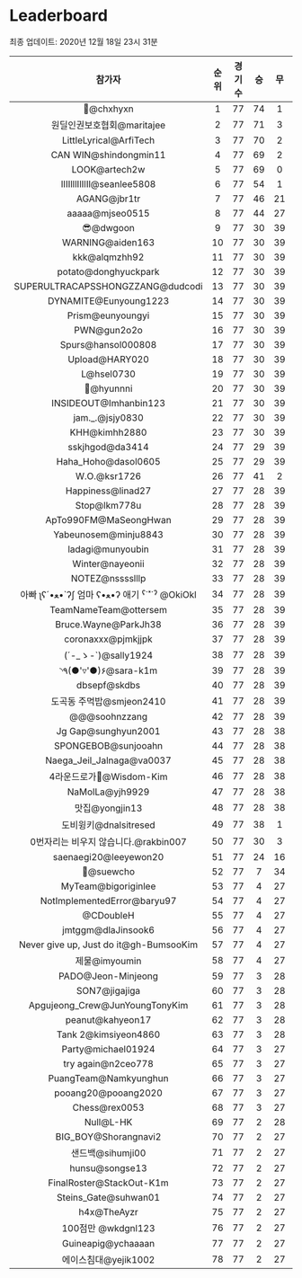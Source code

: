 # Leaderboard
최종 업데이트: 2020년 12월 18일 23시 31분




| 참가자 | 순위 | 경기수 | 승 | 무 | 패 | 승점 |
|:---:|:---:|:---:|:---:|:---:|:---:|:---:|
| 👑@chxhyxn | 1 | 77 | 74 | 1 | 2 | 223 |
| 원딜인권보호협회@maritajee | 2 | 77 | 71 | 3 | 3 | 216 |
| LittleLyrical@ArfiTech | 3 | 77 | 70 | 2 | 5 | 212 |
| CAN WIN@shindongmin11 | 4 | 77 | 69 | 2 | 6 | 209 |
| LOOK@artech2w | 5 | 77 | 69 | 0 | 8 | 207 |
| lIIIlllIlIlIl@seanlee5808 | 6 | 77 | 54 | 1 | 22 | 163 |
| AGANG@jbr1tr | 7 | 77 | 46 | 21 | 10 | 159 |
| aaaaa@mjseo0515 | 8 | 77 | 44 | 27 | 6 | 159 |
| 😎@dwgoon | 9 | 77 | 30 | 39 | 8 | 129 |
| WARNING@aiden163 | 10 | 77 | 30 | 39 | 8 | 129 |
| kkk@alqmzhh92 | 11 | 77 | 30 | 39 | 8 | 129 |
| potato@donghyuckpark | 12 | 77 | 30 | 39 | 8 | 129 |
| SUPERULTRACAPSSHONGZZANG@dudcodi | 13 | 77 | 30 | 39 | 8 | 129 |
| DYNAMITE@Eunyoung1223 | 14 | 77 | 30 | 39 | 8 | 129 |
| Prism@eunyoungyi | 15 | 77 | 30 | 39 | 8 | 129 |
| PWN@gun2o2o | 16 | 77 | 30 | 39 | 8 | 129 |
| Spurs@hansol000808 | 17 | 77 | 30 | 39 | 8 | 129 |
| Upload@HARY020 | 18 | 77 | 30 | 39 | 8 | 129 |
| L@hsel0730 | 19 | 77 | 30 | 39 | 8 | 129 |
| 🐻@hyunnni | 20 | 77 | 30 | 39 | 8 | 129 |
| INSIDEOUT@Imhanbin123 | 21 | 77 | 30 | 39 | 8 | 129 |
| jam._.@jsjy0830 | 22 | 77 | 30 | 39 | 8 | 129 |
| KHH@kimhh2880 | 23 | 77 | 30 | 39 | 8 | 129 |
| sskjhgod@da3414 | 24 | 77 | 29 | 39 | 9 | 126 |
| Haha_Hoho@dasol0605 | 25 | 77 | 29 | 39 | 9 | 126 |
| W.O.@ksr1726 | 26 | 77 | 41 | 2 | 34 | 125 |
| Happiness@linad27 | 27 | 77 | 28 | 39 | 10 | 123 |
| Stop@lkm778u | 28 | 77 | 28 | 39 | 10 | 123 |
| ApTo990FM@MaSeongHwan | 29 | 77 | 28 | 39 | 10 | 123 |
| Yabeunosem@minju8843 | 30 | 77 | 28 | 39 | 10 | 123 |
| ladagi@munyoubin | 31 | 77 | 28 | 39 | 10 | 123 |
| Winter@nayeonii | 32 | 77 | 28 | 39 | 10 | 123 |
| NOTEZ@nsssslllp | 33 | 77 | 28 | 39 | 10 | 123 |
|  아빠  ʅʕ´•ﻌ•`ʔʃ  엄마 ʕ•ﻌ•ʔ 애기 ˁ˙˟˙ˀ @OkiOkl | 34 | 77 | 28 | 39 | 10 | 123 |
| TeamNameTeam@ottersem | 35 | 77 | 28 | 39 | 10 | 123 |
| Bruce.Wayne@ParkJh38 | 36 | 77 | 28 | 39 | 10 | 123 |
| coronaxxx@pjmkjjpk | 37 | 77 | 28 | 39 | 10 | 123 |
| (´-_ゝ-`)@sally1924 | 38 | 77 | 28 | 39 | 10 | 123 |
| ◝٩(●'▿'●)۶@sara-k1m | 39 | 77 | 28 | 39 | 10 | 123 |
| dbsepf@skdbs | 40 | 77 | 28 | 39 | 10 | 123 |
| 도곡동 주먹밥@smjeon2410 | 41 | 77 | 28 | 39 | 10 | 123 |
| @@@soohnzzang | 42 | 77 | 28 | 39 | 10 | 123 |
| Jg Gap@sunghyun2001 | 43 | 77 | 28 | 38 | 11 | 122 |
| SPONGEBOB@sunjooahn | 44 | 77 | 28 | 38 | 11 | 122 |
| Naega_Jeil_Jalnaga@va0037 | 45 | 77 | 28 | 38 | 11 | 122 |
| 4라운드로가🤦‍@Wisdom-Kim | 46 | 77 | 28 | 38 | 11 | 122 |
| NaMolLa@yjh9929 | 47 | 77 | 28 | 38 | 11 | 122 |
| 맛집@yongjin13 | 48 | 77 | 28 | 38 | 11 | 122 |
| 도비윙키@dnalsitresed | 49 | 77 | 38 | 1 | 38 | 115 |
| 0번자리는 비우지 않습니다.@rakbin007 | 50 | 77 | 30 | 3 | 44 | 93 |
| saenaegi20@leeyewon20 | 51 | 77 | 24 | 16 | 37 | 88 |
| 👏@suewcho | 52 | 77 | 7 | 34 | 36 | 55 |
| MyTeam@bigoriginlee | 53 | 77 | 4 | 27 | 46 | 39 |
| NotImplementedError@baryu97 | 54 | 77 | 4 | 27 | 46 | 39 |
| @CDoubleH | 55 | 77 | 4 | 27 | 46 | 39 |
| jmtggm@dlaJinsook6 | 56 | 77 | 4 | 27 | 46 | 39 |
| Never give up, Just do it@gh-BumsooKim | 57 | 77 | 4 | 27 | 46 | 39 |
| 제물@imyoumin | 58 | 77 | 4 | 27 | 46 | 39 |
| PADO@Jeon-Minjeong | 59 | 77 | 3 | 28 | 46 | 37 |
| SON7@jigajiga | 60 | 77 | 3 | 28 | 46 | 37 |
| Apgujeong_Crew@JunYoungTonyKim | 61 | 77 | 3 | 28 | 46 | 37 |
| peanut@kahyeon17 | 62 | 77 | 3 | 28 | 46 | 37 |
| Tank 2@kimsiyeon4860 | 63 | 77 | 3 | 28 | 46 | 37 |
| Party@michael01924 | 64 | 77 | 3 | 27 | 47 | 36 |
| try again@n2ceo778 | 65 | 77 | 3 | 27 | 47 | 36 |
| PuangTeam@Namkyunghun | 66 | 77 | 3 | 27 | 47 | 36 |
| pooang20@pooang2020 | 67 | 77 | 3 | 27 | 47 | 36 |
| Chess@rex0053 | 68 | 77 | 3 | 27 | 47 | 36 |
| Null@L-HK | 69 | 77 | 2 | 28 | 47 | 34 |
| BIG_BOY@Shorangnavi2 | 70 | 77 | 2 | 27 | 48 | 33 |
| 샌드백@sihumji00 | 71 | 77 | 2 | 27 | 48 | 33 |
| hunsu@songse13 | 72 | 77 | 2 | 27 | 48 | 33 |
| FinalRoster@StackOut-K1m | 73 | 77 | 2 | 27 | 48 | 33 |
| Steins_Gate@suhwan01 | 74 | 77 | 2 | 27 | 48 | 33 |
| h4x@TheAyzr | 75 | 77 | 2 | 27 | 48 | 33 |
| 100점만 @wkdgnl123 | 76 | 77 | 2 | 27 | 48 | 33 |
| Guineapig@ychaaaan | 77 | 77 | 2 | 27 | 48 | 33 |
| 에이스침대@yejik1002 | 78 | 77 | 2 | 27 | 48 | 33 |